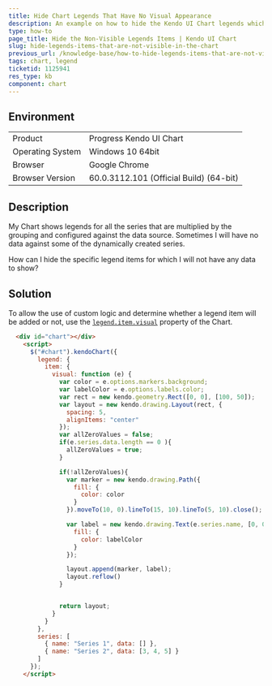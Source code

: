 ```yaml
---
title: Hide Chart Legends That Have No Visual Appearance
description: An example on how to hide the Kendo UI Chart legends which have no visual appearance in the widget.
type: how-to
page_title: Hide the Non-Visible Legends Items | Kendo UI Chart
slug: hide-legends-items-that-are-not-visible-in-the-chart
previous_url: /knowledge-base/how-to-hide-legends-items-that-are-not-visible-in-the-chart
tags: chart, legend
ticketid: 1125941
res_type: kb
component: chart
---
```


## Environment

<table>
 <tr>
  <td>Product</td>
  <td>Progress Kendo UI Chart</td>
 </tr>
 <tr>
  <td>Operating System</td>
  <td>Windows 10 64bit</td>
 </tr>
 <tr>
  <td>Browser</td>
  <td>Google Chrome</td>
 </tr>
 <tr>
  <td>Browser Version</td>
  <td>60.0.3112.101 (Official Build) (64-bit)</td>
 </tr>
</table>


## Description

My Chart shows legends for all the series that are multiplied by the grouping and configured against the data source. Sometimes I will have no data against some of the dynamically created series.

How can I hide the specific legend items for which I will not have any data to show?  

## Solution

To allow the use of custom logic and determine whether a legend item will be added or not, use the [`legend.item.visual`](http://docs.telerik.com/kendo-ui/api/javascript/dataviz/ui/chart#configuration-legend.item.visual) property of the Chart.

```html
  <div id="chart"></div>
    <script>
      $("#chart").kendoChart({
        legend: {
          item: {
            visual: function (e) {
              var color = e.options.markers.background;
              var labelColor = e.options.labels.color;
              var rect = new kendo.geometry.Rect([0, 0], [100, 50]);
              var layout = new kendo.drawing.Layout(rect, {
                spacing: 5,
                alignItems: "center"
              });
              var allZeroValues = false;
              if(e.series.data.length == 0 ){
                allZeroValues = true;
              }

              if(!allZeroValues){
                var marker = new kendo.drawing.Path({
                  fill: {
                    color: color
                  }
                }).moveTo(10, 0).lineTo(15, 10).lineTo(5, 10).close();

                var label = new kendo.drawing.Text(e.series.name, [0, 0], {
                  fill: {
                    color: labelColor
                  }
                });

                layout.append(marker, label);
                layout.reflow()
              }


              return layout;
            }
          }
        },
        series: [
          { name: "Series 1", data: [] },
          { name: "Series 2", data: [3, 4, 5] }
        ]
      });
    </script>
```
